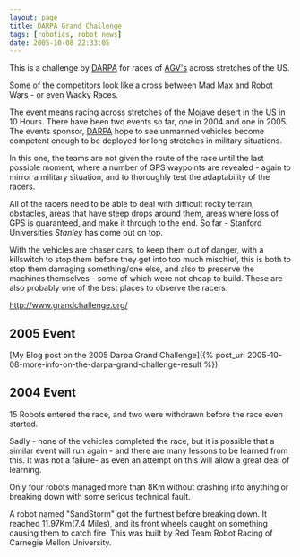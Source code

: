 ```yaml
---
layout: page
title: DARPA Grand Challenge
tags: [robotics, robot news]
date: 2005-10-08 22:33:05
---
```

This is a challenge by [DARPA](/wiki/darpa.html "Defense Advanced Research Projects Agency") for races of [AGV's](/wiki/agv.html "Automated Guided Vehical") across stretches of the US.

Some of the competitors look like a cross between Mad Max and Robot Wars - or even Wacky Races.

The event means racing across stretches of the Mojave desert in the US in 10 Hours. There have been two events so far, one in 2004 and one in 2005\. The events sponsor, [DARPA](/wiki/darpa.html "Defence Advanced Research Projects Agency") hope to see unmanned vehicles become competent enough to be deployed for long stretches in military situations.

In this one, the teams are not given the route of the race until the last possible moment, where a number of GPS waypoints are revealed - again to mirror a military situation, and to thoroughly test the adaptability of the racers.

All of the racers need to be able to deal with difficult rocky terrain, obstacles, areas that have steep drops around them, areas where loss of GPS is guaranteed, and make it through to the end. So far - Stanford Universities _Stanley_ has come out on top.

With the vehicles are chaser cars, to keep them out of danger, with a killswitch to stop them before they get into too much mischief, this is both to stop them damaging something/one else, and also to preserve the machines themselves - some of which were not cheap to build. These are also probably one of the best places to observe the racers.

<http://www.grandchallenge.org/>

## 2005 Event

[My Blog post on the 2005 Darpa Grand Challenge]({% post_url 2005-10-08-more-info-on-the-darpa-grand-challenge-result %})

## 2004 Event

15 Robots entered the race, and two were withdrawn before the race even started.

Sadly - none of the vehicles completed the race, but it is possible that a similar event will run again - and there are many lessons to be learned from this.  It was not a failure- as even an attempt on this will allow a great deal of learning.

Only four robots managed more than 8Km without crashing into anything or breaking down with some serious technical fault.

A robot named "SandStorm" got the furthest before breaking down.  It reached 11.97Km(7.4 Miles), and its front wheels caught on something causing them to catch fire.  This was built by Red Team Robot Racing of Carnegie Mellon University.
